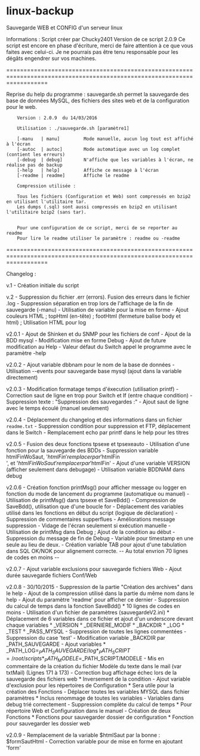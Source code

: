 # linux-backup
Sauvegarde WEB et CONFIG d'un serveur linux

Informations :
	Script créer par Chucky2401
	Version de ce script 2.0.9
	Ce script est encore en phase d'écriture, merci de faire attention à ce que vous faites avec celui-ci.
	Je ne pourrais pas être tenu responsable pour les dégâts engendrer sur vos machines.

========================================================================================================================

Reprise du help du programme :
	sauvegarde.sh permet la sauvegarde des base de données MySQL, des fichiers des sites web et de la configuration pour le web.

		Version : 2.0.9  du 14/03/2016

		Utilisation : ./sauvegarde.sh [paramètre1]

		[-manu   | manu]         Mode manuelle, aucun log tout est affiché à l'écran
		[-autoc  | autoc]        Mode automatique avec un log complet (contient les erreurs)
		[-debug  | debug]        N'affiche que les variables à l'écran, ne réalise pas de backup
		[-help   | help]         Affiche ce message à l'écran
		[-readme | readme]       Affiche le readme

		Compression utilisée :

		Tous les fichiers (Configuration et Web) sont compressés en bzip2 en utilisant l'utilitaire tar.
		Les dumps (.sql) sont aussi compressés en bzip2 en utilisant l'utilitaire bzip2 (sans tar).


		Pour une configuration de ce script, merci de se reporter au readme
		Pour lire le readme utiliser le paramètre : readme ou -readme

========================================================================================================================

Changelog :

v.1
	- Création initiale du script

v.2
	- Suppression du fichier .err (errors). Fusion des erreurs dans le fichier .log
	- Suppression séparation en trop lors de l'affichage de la fin de sauvegarde (-manu)
	- Utilisation de variable pour la mise en forme
	- Ajout couleurs HTML ; topHtml (en-tête) ; footHtml (fermeture balise body et html) ; Utilisation HTML pour log

v2.0.1
	- Ajout de Shinken et du SNMP pour les fichiers de conf
	- Ajout de la BDD mysql
	- Modification mise en forme Debug
	- Ajout de future modification au Help
	- Valeur défaut du Switch appel le programme avec le paramètre -help

v2.0.2
	- Ajout variable dbbnam pour le nom de la base de données
	- Utilisation --events pour sauvegarde base mysql (ajout dans la variable directement)

v2.0.3
	- Modification formatage temps d'éxecution (utilisation printf)
	- Correction saut de ligne en trop pour Switch et If (entre chaque condition)
	- Suppression texte : "Suppression des sauvegardes :"
	- Ajout saut de ligne avec le temps écoulé (manuel seulement)

v2.0.4
	- Déplacement du changelog et des informations dans un fichier `readme.txt`
	- Suppression condition pour suppression et FTP, déplacement dans le Switch
	- Remplacement echo par printf dans le help pour les titres

v2.0.5
	- Fusion des deux fonctions tpsexe et tpsexeauto
	- Utilisation d'une fonction pour la sauvegarde des BDDs
	- Suppression variable htmlFinWoSaut, '$htmlFin' remplacer par '$htmlFin <br />', et '$htmlFinWoSaut' remplacer par '$htmlFin'
	- Ajout d'une variable VERSION (afficher seulement dans debugage)
	- Utilisation variable BDDNAM dans debug

v2.0.6
	- Création fonction printMsg() pour afficher message ou logger en fonction du mode de lancement du programme (automatique ou manuel)
	- Utilisation de printMsg() dans tpsexe et SaveBdd()
	- Compression de SaveBdd(), utilisation que d'une boucle for
	- Déplacement des variables utilisé dans les fonctions en début du script (logique de déclaration)
	- Suppression de commentaires supperflues
	- Améliorations message suppression
	- Vidage de l'écran seulement si exécution manuelle
	- Utilisation de printMsg dans Debug ; Ajout de la condition au début
	- Suppression du message de fin de Debug
	- Variable pour timestamp en une seule au lieu de deux.
	- Création variable TAB pour ajout d'une tabulation dans SQL OK/NOK pour alignement correcte.
		-- Au total envrion 70 lignes de codes en moins --

v2.0.7
	- Ajout variable exclusions pour sauvegarde fichiers Web
	- Ajout durée sauvegarde fichiers Conf/Web

v2.0.8 - 30/10/2015
	- Suppression de la partie "Création des archives" dans le help
	- Ajout de la compression utilisé dans la partie du même nom dans le help
	- Ajout du paramètre 'readme' pour afficher ce dernier
	- Suppression du calcul de temps dans la fonction SaveBdd()
		* 10 lignes de codes en moins
	- Utilisation d'un fichier de paramètres (sauvegardeV2.ini)
		* Déplacement de 6 variables dans ce fichier et ajout d'un underscore devant chaque variables
			° _VERSION
			° _DERNIERE_MODIF
			° _BACKDIR
			° _LOG
			° _TEST
			° _PASS_MYSQL
	- Suppression de toutes les lignes commentées
	- Suppression du case 'test'
	- Modification variable _BACKDIR par _PATH_SAUVEGARDE
	- Ajout variables
		* _PATH_LOG=$_PATH_SAUVEGARDE/log
		* _PATH_SCRIPT=/root/scripts
		* _PATH_MODELE=$_PATH_SCRIPT/MODELE
	- Mis en commentaire de la création du fichier Modèle du texte dans le mail (var txtMail) (Lignes 171 à 173)
	- Correction bug affichage échec lors de la sauvegarde des fichiers web
		* Inversement de la condition
	- Ajout variable d'exclusion pour les répertoires de Configuration
		* Sera utile pour la création des Fonctions
	- Déplacer toutes les variables MYSQL dans fichier paramètres
		* Inclus renommage de toutes les variables
	- Variables dans debug trié correctement
	- Suppression complète du calcul de temps
		* Pour répertoire Web et Configuration dans le manuel
	- Création de deux Fonctions
		* Fonctions pour sauvegarder dossier de configuration
		* Fonction pour sauvegarder les dossier web

v2.0.9
	- Remplacement de la variable $htmlSaut par la bonne : $formSautHtml
	- Correction variable pour de mise en forme en ajoutant 'form'
